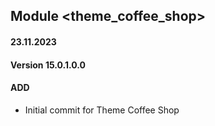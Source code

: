 ## Module <theme_coffee_shop>

#### 23.11.2023
#### Version 15.0.1.0.0
#### ADD

- Initial commit for Theme Coffee Shop
